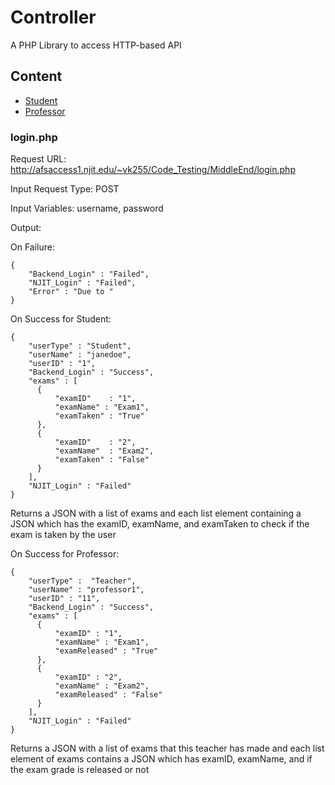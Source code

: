 # Controller

A PHP Library to access HTTP-based API

## Content

- [Student](StudentReq.md)
- [Professor](ProfessorReq.md)

### login.php 

Request URL: http://afsaccess1.njit.edu/~vk255/Code_Testing/MiddleEnd/login.php

Input Request Type: POST

Input Variables: username, password

Output:

On Failure: 

```
{
    "Backend_Login" : "Failed",
    "NJIT_Login" : "Failed",
    "Error" : "Due to "
}
```

On Success for Student:

```
{
    "userType" : "Student",
    "userName" : "janedoe",
    "userID" : "1",
    "Backend_Login" : "Success",
    "exams" : [
      {
          "examID"    : "1",
          "examName" : "Exam1",
          "examTaken" : "True"
      },
      {
          "examID"    : "2",
          "examName"  : "Exam2",
          "examTaken" : "False"
      }
    ],
    "NJIT_Login" : "Failed"
}
```

Returns a JSON with a list of exams and each list element containing a JSON which has the examID, examName, and examTaken to check if the exam is taken by the user 


On Success for Professor:

```
{
    "userType" :  "Teacher",
    "userName" : "professor1",
    "userID" : "11",
    "Backend_Login" : "Success",
    "exams" : [
      {
          "examID" : "1",
          "examName" : "Exam1",
          "examReleased" : "True"
      },
      {
          "examID" : "2",
          "examName" : "Exam2",
          "examReleased" : "False"
      }
    ],
    "NJIT_Login" : "Failed"
}
```
Returns a JSON with a list of exams that this teacher has made and each list element of exams contains a JSON which has examID, examName, and if the exam grade is released or not
